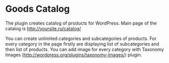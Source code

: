 Goods Catalog
=========

The plugin creates catalog of products for WordPress.
Main page of the catalog is http://yoursite.ru/catalog/

You can create unlimited categories and subcategories of products.
For every category in the page firstly are displaying list of subcategories and then list of products.
You can add image for every category with Taxonomy Images (http://wordpress.org/plugins/taxonomy-images/) plugin.
